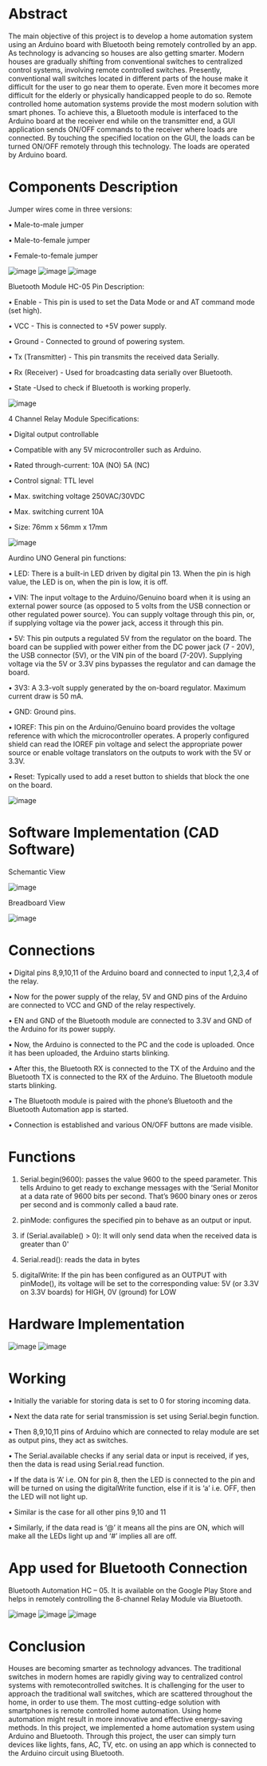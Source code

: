 # Abstract
The main objective of this project is to develop a home automation system using an Arduino board with Bluetooth being remotely controlled by an app. As technology is advancing so houses are also getting smarter. Modern houses are gradually shifting from conventional switches to centralized control systems, involving remote controlled switches. Presently, conventional wall switches located in different parts of the house make it difficult for the user to go near them to operate. Even more it becomes more difficult for the elderly or physically handicapped people to do so. Remote controlled home automation systems provide the most modern solution with smart phones. To achieve this, a Bluetooth module is interfaced to the Arduino board at the receiver end while on the transmitter end, a GUI application sends ON/OFF commands to the receiver where loads are connected. By touching the specified location on the GUI, the loads can be turned ON/OFF remotely through this technology. The loads are operated by Arduino board.

# Components Description
Jumper wires come in three versions:

• Male-to-male jumper

• Male-to-female jumper

• Female-to-female jumper

![image](https://github.com/KasiR07/IOT-based-Home-Automation-System/assets/108777263/f4922c87-608e-4232-98ef-b3b6e8c69d35)
![image](https://github.com/KasiR07/IOT-based-Home-Automation-System/assets/108777263/e01ebba5-8cb2-41dc-b018-1e7261cda9b9)
![image](https://github.com/KasiR07/IOT-based-Home-Automation-System/assets/108777263/948a4f43-1983-4edd-9270-da7481497b03)

Bluetooth Module HC-05
Pin Description:

• Enable - This pin is used to set the Data Mode or and AT command mode (set high).

• VCC - This is connected to +5V power supply.

• Ground - Connected to ground of powering system.

• Tx (Transmitter) - This pin transmits the received data Serially.

• Rx (Receiver) - Used for broadcasting data serially over Bluetooth.

• State -Used to check if Bluetooth is working properly.

![image](https://github.com/KasiR07/IOT-based-Home-Automation-System/assets/108777263/205fa283-4845-4e53-9ce8-d3ad3f55103a)

4 Channel Relay Module
Specifications:

• Digital output controllable

• Compatible with any 5V microcontroller such as Arduino.

• Rated through-current: 10A (NO) 5A (NC)

• Control signal: TTL level

• Max. switching voltage 250VAC/30VDC

• Max. switching current 10A

• Size: 76mm x 56mm x 17mm

![image](https://github.com/KasiR07/IOT-based-Home-Automation-System/assets/108777263/13d4246c-ebab-4c53-88cb-599ce7f904ea)

Aurdino UNO
General pin functions:

• LED: There is a built-in LED driven by digital pin 13. When the pin is high value, the LED is on, when the pin is low, it is off.

• VIN: The input voltage to the Arduino/Genuino board when it is using an external power source (as opposed to 5 volts from the USB connection or other regulated power source). You can supply voltage through       this pin, or, if supplying voltage via the power jack, access it through this pin.

• 5V: This pin outputs a regulated 5V from the regulator on the board. The board can be supplied with power either from the DC power jack (7 - 20V), the USB connector (5V), or the VIN pin of the board (7-20V).     Supplying voltage via the 5V or 3.3V pins bypasses the regulator and can damage the board.

• 3V3: A 3.3-volt supply generated by the on-board regulator. Maximum current draw is 50 mA.

• GND: Ground pins.

• IOREF: This pin on the Arduino/Genuino board provides the voltage reference with which the microcontroller operates. A properly configured shield can read the IOREF pin voltage and select the appropriate power   source or enable voltage translators on the outputs to work with the 5V or 3.3V.

• Reset: Typically used to add a reset button to shields that block the one on the board.

![image](https://github.com/KasiR07/IOT-based-Home-Automation-System/assets/108777263/ef4eafb8-bd7f-45c2-9605-ba28e6154890)

# Software Implementation (CAD Software)
Schemantic View

![image](https://github.com/KasiR07/IOT-based-Home-Automation-System/assets/108777263/e24ab65d-c891-426a-a1ae-78725dcbb7dc)

Breadboard View

![image](https://github.com/KasiR07/IOT-based-Home-Automation-System/assets/108777263/d5e555ae-3bad-4b07-b68f-131024431fc3)

# Connections

• Digital pins 8,9,10,11 of the Arduino board and connected to input 1,2,3,4 of the relay.

• Now for the power supply of the relay, 5V and GND pins of the Arduino are connected to VCC and GND of the relay respectively.

• EN and GND of the Bluetooth module are connected to 3.3V and GND of the Arduino for its power supply.

• Now, the Arduino is connected to the PC and the code is uploaded. Once it has been uploaded, the Arduino starts blinking.

• After this, the Bluetooth RX is connected to the TX of the Arduino and the Bluetooth TX is connected to the RX of the Arduino. The Bluetooth module starts blinking.

• The Bluetooth module is paired with the phone’s Bluetooth and the Bluetooth Automation app is started.

• Connection is established and various ON/OFF buttons are made visible.

# Functions

1) Serial.begin(9600): passes the value 9600 to the speed parameter. This tells Arduino to get ready to exchange messages with the ‘Serial Monitor at a data rate of 9600 bits per second. That’s 9600 binary ones or zeros per second and is commonly called a baud rate.

2) pinMode: configures the specified pin to behave as an output or input.

3) if (Serial.available() > 0): It will only send data when the received data is greater than 0'

4) Serial.read(): reads the data in bytes

5) digitalWrite: If the pin has been configured as an OUTPUT with pinMode(), its voltage will be set to the corresponding value: 5V (or 3.3V on 3.3V boards) for HIGH, 0V (ground) for LOW

# Hardware Implementation
![image](https://github.com/KasiR07/IOT-based-Home-Automation-System/assets/108777263/4b8cfed3-769f-45d9-9751-6a49ce7c8074)
![image](https://github.com/KasiR07/IOT-based-Home-Automation-System/assets/108777263/35ff46c8-a8e7-4255-bbe3-a3fb37d170e5)

# Working

• Initially the variable for storing data is set to 0 for storing incoming data.

• Next the data rate for serial transmission is set using Serial.begin function.

• Then 8,9,10,11 pins of Arduino which are connected to relay module are set as output pins, they act as switches.

• The Serial.available checks if any serial data or input is received, if yes, then the
  data is read using Serial.read function.

• If the data is ‘A’ i.e. ON for pin 8, then the LED is connected to the pin and will be turned on using the digitalWrite function, else if it is ‘a’ i.e. OFF, then    the LED will not light up.

• Similar is the case for all other pins 9,10 and 11

• Similarly, if the data read is ‘@’ it means all the pins are ON, which will make all the LEDs light up and ‘#’ implies all are off.

# App used for Bluetooth Connection
Bluetooth Automation HC – 05. It is available on the Google Play Store and helps in remotely controlling the 8-channel Relay Module via Bluetooth.

![image](https://github.com/KasiR07/IOT-based-Home-Automation-System/assets/108777263/8574d38e-46ab-431f-842f-9185085a8d62)
![image](https://github.com/KasiR07/IOT-based-Home-Automation-System/assets/108777263/bbe5eaf2-08bb-42e1-bb3f-2169fd28d7a4)
![image](https://github.com/KasiR07/IOT-based-Home-Automation-System/assets/108777263/64ca6252-3292-4d48-9ecd-1a79758ab876)


# Conclusion
Houses are becoming smarter as technology advances. The traditional switches in modern homes are rapidly giving way to centralized control systems with remotecontrolled switches. It is challenging for the user to approach the traditional wall switches, which are scattered throughout the home, in order to use them. The most cutting-edge solution with smartphones is remote controlled home automation. Using home automation might result in more innovative and effective energy-saving methods. In this project, we implemented a home automation system using Arduino and Bluetooth. Through this project, the user can simply turn devices like lights, fans, AC, TV, etc. on using an app which is connected to the Arduino circuit using Bluetooth.










